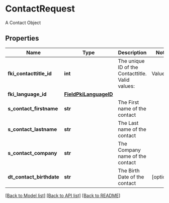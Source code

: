 # ContactRequest

A Contact Object

## Properties
Name | Type | Description | Notes
------------ | ------------- | ------------- | -------------
**fki_contacttitle_id** | **int** | The unique ID of the Contacttitle.  Valid values:  |Value|Description| |-|-| |1|Ms.| |2|Mr.| |4|(Blank)| |5|Me (For Notaries)| | 
**fki_language_id** | [**FieldPkiLanguageID**](FieldPkiLanguageID.md) |  | 
**s_contact_firstname** | **str** | The First name of the contact | 
**s_contact_lastname** | **str** | The Last name of the contact | 
**s_contact_company** | **str** | The Company name of the contact | 
**dt_contact_birthdate** | **str** | The Birth Date of the contact | [optional] 

[[Back to Model list]](../README.md#documentation-for-models) [[Back to API list]](../README.md#documentation-for-api-endpoints) [[Back to README]](../README.md)


